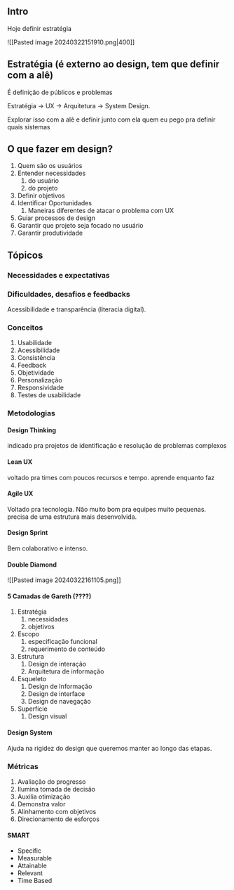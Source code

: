 ## Intro
Hoje definir estratégia

![[Pasted image 20240322151910.png|400]]

## Estratégia (é externo ao design, tem que definir com a alê)
É definição de públicos e problemas

Estratégia -> UX -> Arquitetura -> System Design.

Explorar isso com a alê e definir junto com ela quem eu pego pra definir quais sistemas

## O que fazer em design?
1. Quem são os usuários
2. Entender necessidades
	1. do usuário
	2. do projeto
3. Definir objetivos
4. Identificar Oportunidades
	1. Maneiras diferentes de atacar o problema com UX
5. Guiar processos de design
6. Garantir que projeto seja focado no usuário
7. Garantir produtividade

## Tópicos

### Necessidades e expectativas

### Dificuldades, desafios e feedbacks
Acessibilidade e transparência (literacia digital).

### Conceitos
1. Usabilidade
2. Acessibilidade
3. Consistência
4. Feedback
5. Objetividade
6. Personalização
7. Responsividade
8. Testes de usabilidade

### Metodologias
#### Design Thinking
indicado pra projetos de identificação e resolução de problemas complexos
#### Lean UX
voltado pra times com poucos recursos e tempo. aprende enquanto faz

#### Agile UX
Voltado pra tecnologia. Não muito bom pra equipes muito pequenas. precisa de uma estrutura mais desenvolvida.

#### Design Sprint
Bem colaborativo e intenso.


#### Double Diamond
![[Pasted image 20240322161105.png]]

#### 5 Camadas de Gareth (????)
1. Estratégia
	1. necessidades
	2. objetivos
2. Escopo
	1. especificação funcional
	2. requerimento de conteúdo
3. Estrutura
	1. Design de interação
	2. Arquitetura de informação
4. Esqueleto
	1. Design de Informação
	2. Design de interface
	3. Design de navegação
5. Superfície
	1. Design visual

#### Design System
Ajuda na rigidez do design que queremos manter ao longo das etapas.

### Métricas
1. Avaliação do progresso
2. Ilumina tomada de decisão
3. Auxilia otimização
4. Demonstra valor
5. Alinhamento com objetivos
6. Direcionamento de esforços

#### SMART
- Specific
- Measurable
- Attainable
- Relevant
- Time Based

